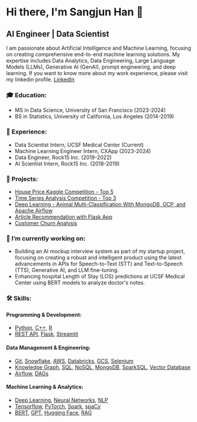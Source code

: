 # Hi there, I'm Sangjun Han 👋

## AI Engineer | Data Scientist

I am passionate about Artificial Intelligence and Machine Learning, focusing on creating comprehensive end-to-end machine learning solutions. My expertise includes Data Analytics, Data Engineering, Large Language Models (LLMs), Generative AI (GenAI), prompt engineering, and deep learning. If you want to know more about my work experience, please visit my linkedin profile. [LinkedIn](https://www.linkedin.com/in/sangjun927/)

### 🎓 Education:
- MS in Data Science, University of San Francisco (2023-2024)
- BS in Statistics, University of California, Los Angeles (2014-2019)

### 💼 Experience:
- Data Scientist Intern, UCSF Medical Center (Current)
- Machine Learning Engineer Intern, CXApp (2023-2024)
- Data Engineer, Rock15 Inc. (2019-2022)
- AI Scientist Intern, Rock15 Inc. (2018-2019)

### 📑 Projects:
- [House Price Kaggle Competition - Top 5](https://github.com/sangjun927/house-price-prediction)
- [Time Series Analysis Competition - Top 3](https://github.com/sangjun927/time-series-analysis)
- [Deep Learning - Animal Multi-Classification With MongoDB, GCP, and Apache Airflow](https://github.com/sangjun927/DeepLearningPipeline)
- [Article Recommendation with Flask App](https://github.com/sangjun927/article-recommendation)
- [Customer Churn Analysis](https://github.com/sangjun927/customer-churn-analysis)

### 🔭 I’m currently working on:
- Building an AI mockup interview system as part of my startup project, focusing on creating a robust and intelligent product using the latest advancements in APIs for Speech-to-Text (STT) and Text-to-Speech (TTS), Generative AI, and LLM fine-tuning.
- Enhancing hospital Length of Stay (LOS) predictions at UCSF Medical Center using BERT models to analyze doctor's notes.

### 🛠 Skills:
#### Programming & Development:
- [Python](https://www.python.org/), [C++](https://www.cplusplus.com/), [R](https://www.r-project.org/)
- [REST API](https://restfulapi.net/), [Flask](https://flask.palletsprojects.com/), [Streamlit](https://streamlit.io/)

#### Data Management & Engineering:
- [Git](https://git-scm.com/), [Snowflake](https://www.snowflake.com/), [AWS](https://aws.amazon.com/), [Databricks](https://databricks.com/), [GCS](https://cloud.google.com/storage), [Selenium](https://www.selenium.dev/)
- [Knowledge Graph](https://en.wikipedia.org/wiki/Knowledge_graph), [SQL](https://en.wikipedia.org/wiki/SQL), [NoSQL](https://en.wikipedia.org/wiki/NoSQL), [MongoDB](https://www.mongodb.com/), [SparkSQL](https://spark.apache.org/sql/), [Vector Database](https://en.wikipedia.org/wiki/Vector_database)
- [Airflow](https://airflow.apache.org/), [DAGs](https://airflow.apache.org/docs/apache-airflow/stable/concepts/dags.html)

#### Machine Learning & Analytics:
- [Deep Learning](https://en.wikipedia.org/wiki/Deep_learning), [Neural Networks](https://en.wikipedia.org/wiki/Artificial_neural_network), [NLP](https://en.wikipedia.org/wiki/Natural_language_processing)
- [Tensorflow](https://www.tensorflow.org/), [PyTorch](https://pytorch.org/), [Spark](https://spark.apache.org/), [spaCy](https://spacy.io/)
- [BERT](https://en.wikipedia.org/wiki/BERT_(language_model)), [GPT](https://en.wikipedia.org/wiki/Generative_pre-trained_transformer), [Hugging Face](https://huggingface.co/), [RAG](https://huggingface.co/transformers/model_doc/rag.html)

